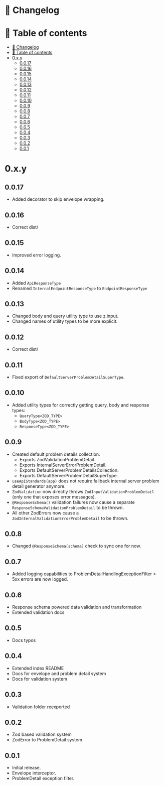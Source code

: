 # 📜 Changelog

# 📖 Table of contents

<!-- TOC -->
* [📜 Changelog](#-changelog)
* [📖 Table of contents](#-table-of-contents)
* [0.x.y](#0xy)
  * [0.0.17](#0017)
  * [0.0.16](#0016)
  * [0.0.15](#0015)
  * [0.0.14](#0014)
  * [0.0.13](#0013)
  * [0.0.12](#0012)
  * [0.0.11](#0011)
  * [0.0.10](#0010)
  * [0.0.9](#009)
  * [0.0.8](#008)
  * [0.0.7](#007)
  * [0.0.6](#006)
  * [0.0.5](#005)
  * [0.0.4](#004)
  * [0.0.3](#003)
  * [0.0.2](#002)
  * [0.0.1](#001)
<!-- TOC -->

# 0.x.y

## 0.0.17
- Added decorator to skip envelope wrapping.

## 0.0.16
- Correct dist/

## 0.0.15
- Improved error logging.

## 0.0.14
- Added `ApiResponseType`
- Renamed `InternalEndpointResponseType` to `EndpointResponseType`

## 0.0.13
- Changed body and query utility type to use z.input.
- Changed names of utility types to be more explicit.

## 0.0.12
- Correct dist/

## 0.0.11
- Fixed export of `DefaultServerProblemDetailSuperType`.

## 0.0.10
- Added utility types for correctly getting query, body and response types:
  - `QueryType<ZOD_TYPE>`
  - `BodyType<ZOD_TYPE>`
  - `ResponseType<ZOD_TYPE>`

## 0.0.9
- Created default problem details collection.
  - Exports ZodValidationProblemDetail.
  - Exports InternalServerErrorProblemDetail.
  - Exports DefaultServerProblemDetailsCollection.
  - Exports DefaultServerProblemDetailSuperType.
- `useApiStandards(app)` does not require fallback internal server problem detail generator anymore.
- `ZodValidation` now directly throws `ZodInputValidationProblemDetail` (only one that exposes error messages).
- `@ResponseSchema()` validation failures now cause a separate `ResponseSchemaValidationProblemDetail` to be thrown.
- All other ZodErrors now cause a `ZodInternalValidationErrorProblemDetail` to be thrown.

## 0.0.8
- Changed `@ResponseSchema(schema)` check to sync one for now.

## 0.0.7
- Added logging capabilities to ProblemDetailHandlingExceptionFilter > 5xx errors are now logged.

## 0.0.6
- Response schema powered data validation and transformation
- Extended validation docs

## 0.0.5
- Docs typos

## 0.0.4
- Extended index README
- Docs for envelope and problem detail system 
- Docs for validation system

## 0.0.3
- Validation folder reexported

## 0.0.2
- Zod based validation system
- ZodError to ProblemDetail system

## 0.0.1
- Initial release.
- Envelope interceptor.
- ProblemDetail exception filter.